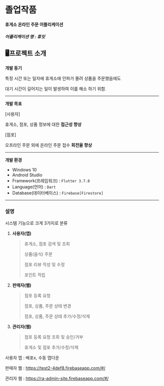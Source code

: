 # 졸업작품

**휴게소 온라인 주문 어플리케이션**

##### 어플리케이션 명 : 휴잇


## 🖥프로젝트 소개


**개발 동기**

특정 시간 또는 일자에 휴게소에 인파가 몰려 상품을 주문했음에도

대기 시간이 길어지는 일이 발생하여 이를 해소 하기 위함.

---

**개발 목표**

[사용자]

휴게소, 점포, 상품 정보에 대한 **접근성 향상**

[점포]

오프라인 주문 외에 온라인 주문 접수 **회전율 향상**

---

**개발 환경**
- Windows 10
- Android Studio
- Framework(프레임워크) : `Flutter 3.7.0`
- Language(언어) : `Dart`
- Database(데이터베이스) : `Firebase[Firestore]`


---

### 설명
시스템 기능으로 크게 3가지로 분류
1. **사용자(앱)**
   > 휴게소, 점포 검색 및 조회
   > 
   > 상품(음식) 주문
   > 
   > 점포 리뷰 작성 및 수정
   > 
   > 포인트 적립
   
3. **판매자(웹)**
   > 점포 등록 요청
   > 
   > 점포, 상품, 주문 상태 변경
   > 
   > 점포, 상품, 주문 상태 추가/수정/삭제
   > 
   
5. **관리자(웹)**
   > 점포 등록 요청 조회 및 승인/거부
   > 
   > 휴게소 및 점포 추가/수정/삭제
   > 

사용자 앱 : 배포x, 수동 앱다운

판매자 웹 : <https://test2-4def8.firebaseapp.com/#/>

관리자 웹 : <https://ra-admin-site.firebaseapp.com/#/>
